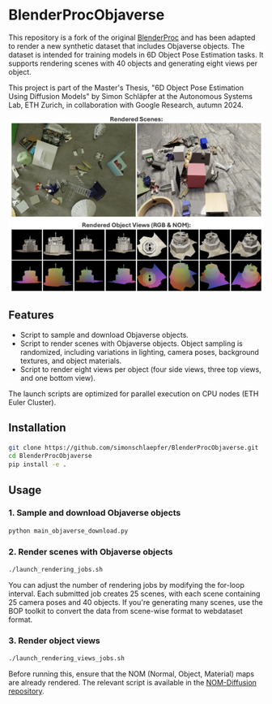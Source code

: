 # BlenderProcObjaverse

This repository is a fork of the original [BlenderProc](https://github.com/DLR-RM/BlenderProc) and has been adapted to render a new synthetic dataset that includes Objaverse objects. The dataset is intended for training models in 6D Object Pose Estimation tasks. It supports rendering scenes with 40 objects and generating eight views per object.

This project is part of the Master's Thesis, "6D Object Pose Estimation Using Diffusion Models" by Simon Schläpfer at the Autonomous Systems Lab, ETH Zurich, in collaboration with Google Research, autumn 2024.

![Objaverse Rendering Example](resources/objapose_github.png)

## Features

- Script to sample and download Objaverse objects.
- Script to render scenes with Objaverse objects. Object sampling is randomized, including variations in lighting, camera poses, background textures, and object materials.
- Script to render eight views per object (four side views, three top views, and one bottom view).

The launch scripts are optimized for parallel execution on CPU nodes (ETH Euler Cluster).

## Installation

```bash
git clone https://github.com/simonschlaepfer/BlenderProcObjaverse.git
cd BlenderProcObjaverse
pip install -e .
```

## Usage

### 1. Sample and download Objaverse objects

```bash
python main_objaverse_download.py
```

### 2. Render scenes with Objaverse objects

```bash
./launch_rendering_jobs.sh
```

You can adjust the number of rendering jobs by modifying the for-loop interval. Each submitted job creates 25 scenes, with each scene containing 25 camera poses and 40 objects. If you're generating many scenes, use the BOP toolkit to convert the data from scene-wise format to webdataset format.

### 3. Render object views

```bash
./launch_rendering_views_jobs.sh
```

Before running this, ensure that the NOM (Normal, Object, Material) maps are already rendered. The relevant script is available in the [NOM-Diffusion repository](https://github.com/Calimero/NOM-Diffusion).